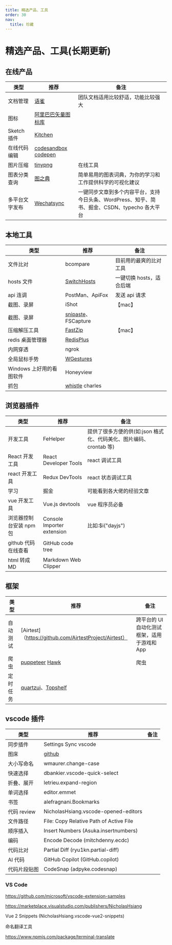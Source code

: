 ```yaml
---
title: 精选产品、工具
order: 30
nav:
  title: 珍藏
---
```


# 精选产品、工具(长期更新)

## 在线产品

| 类型           | 推荐                                                                  | 备注                                                                                          |
| -------------- | --------------------------------------------------------------------- | --------------------------------------------------------------------------------------------- |
| 文档管理       | [语雀](https://www.yuque.com/?chInfo=ch_antd)                         | 团队文档适用比较舒适，功能比较强大                                                            |
| 图标           | [阿里巴巴矢量图标库](https://www.iconfont.cn/)                        |                                                                                               |
| Sketch 插件    | [Kitchen](https://kitchen.alipay.com)                                 |                                                                                               |
| 在线代码编辑   | [codesandbox](https://codesandbox.io/) [codepen](https://codepen.io/) |                                                                                               |
| 图片压缩       | [tinypng](https://tinypng.com/)                                       | 在线工具                                                                                      |
| 图表分类查询   | [图之典](http://tuzhidian.com/)                                       | 简单易用的图表词典，为你的学习和工作提供科学的可视化建议                                      |
| 多平台文字发布 | [Wechatsync](https://github.com/wechatsync/Wechatsync)                | 一键同步文章到多个内容平台，支持今日头条、WordPress、知乎、简书、掘金、CSDN、typecho 各大平台 |

## 本地工具

| 类型                     | 推荐                                                      | 备注                     |
| ------------------------ | --------------------------------------------------------- | ------------------------ |
| 文件比对                 | bcompare                                                  | 目前用的最爽的比对工具   |
| hosts 文件               | [SwitchHosts](https://github.com/oldj/SwitchHosts)        | 一键切换 hosts，适合后端 |
| api 连调                 | PostMan、ApiFox                                           | 发送 api 请求            |
| 截图、录屏               | iShot                                                     | 【mac】                  |
| 截图、录屏               | [snipaste](https://www.snipaste.com/)、FSCapture          |                          |
| 压缩解压工具             | [FastZip](https://www.better365.cn/)                      | 【mac】                  |
| redis 桌面管理器         | [RedisPlus](https://gitee.com/MaxBill/RedisPlus)          |                          |
| 内网穿透                 | ngrok                                                     |                          |
| 全局鼠标手势             | [WGestures](http://www.yingdev.com/projects/wgestures)    |                          |
| Windows 上好用的看图软件 | Honeyview                                                 |                          |
| 抓包                     | [whistle](http://wproxy.org/whistle/pattern.html) charles |                          |

## 浏览器插件

| 类型                    | 推荐                       | 备注                                                               |
| ----------------------- | -------------------------- | ------------------------------------------------------------------ |
| 开发工具                | FeHelper                   | 提供了很多方便的供(如:json 格式化、代码美化、图片编码、crontab 等) |
| React 开发工具          | React Developer Tools      | react 调试工具                                                     |
| react 开发工具          | Redux DevTools             | react 状态调试工具                                                 |
| 学习                    | 掘金                       | 可能看到各大佬的经验文章                                           |
| vue 开发工具            | Vue.js devtools            | vue 程序员必备                                                     |
| 浏览器控制台安装 npm 包 | Console Importer extension | 比如:$i("dayjs")                                                   |
| github 代码在线查看     | GitHub code tree           |                                                                    |
| html 转成 MD            | Markdown Web Clipper       |                                                                    |

## 框架

| 类型     | 推荐                                                                                                 | 备注                                         |
| -------- | ---------------------------------------------------------------------------------------------------- | -------------------------------------------- |
| 自动测试 | [Airtest]（https://github.com/AirtestProject/Airtest）                                               | 跨平台的 UI 自动化测试框架，适用于游戏和 App |
| 爬虫     | [puppeteer](https://github.com/GoogleChrome/puppeteer) [Hawk](https://github.com/ferventdesert/Hawk) | 爬虫                                         |
| 定时任务 | [quartzui](https://github.com/zhaopeiym/quartzui)、[Topshelf](https://github.com/Topshelf/Topshelf)  |                                              |

## vscode 插件

| 类型         | 推荐                                    | 备注 |
| ------------ | --------------------------------------- | ---- |
| 同步插件     | Settings Sync vscode                    |      |
| 图床         | [github](http://picgo.github.io)        |      |
| 大小写命名   | wmaurer.change-case                     |      |
| 快速选择     | dbankier.vscode-quick-select            |      |
| 折叠、展开   | letrieu.expand-region                   |      |
| 单词选择     | editor.emmet                            |      |
| 书签         | alefragnani.Bookmarks                   |      |
| 代码 review  | NicholasHsiang.vscode-opened-editors    |      |
| 文件路径     | File: Copy Relative Path of Active File |      |
| 顺序插入     | Insert Numbers (Asuka.insertnumbers)    |      |
| 编码         | Encode Decode (mitchdenny.ecdc)         |      |
| 代码比对     | Partial Diff (ryu1kn.partial-diff)      |      |
| AI 代码      | GitHub Copilot (GitHub.copilot)         |      |
| 代码片段贴图 | CodeSnap (adpyke.codesnap)              |      |

### VS Code

https://github.com/microsoft/vscode-extension-samples

https://marketplace.visualstudio.com/publishers/NicholasHsiang

Vue 2 Snippets (NicholasHsiang.vscode-vue2-snippets)

命名翻译工具

https://www.npmjs.com/package/terminal-translate
